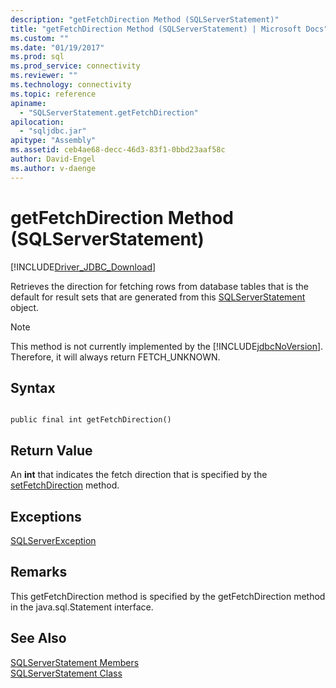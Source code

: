 ```yaml
---
description: "getFetchDirection Method (SQLServerStatement)"
title: "getFetchDirection Method (SQLServerStatement) | Microsoft Docs"
ms.custom: ""
ms.date: "01/19/2017"
ms.prod: sql
ms.prod_service: connectivity
ms.reviewer: ""
ms.technology: connectivity
ms.topic: reference
apiname: 
  - "SQLServerStatement.getFetchDirection"
apilocation: 
  - "sqljdbc.jar"
apitype: "Assembly"
ms.assetid: ceb4ae68-decc-46d3-83f1-0bbd23aaf58c
author: David-Engel
ms.author: v-daenge
---
```

# getFetchDirection Method (SQLServerStatement)
[!INCLUDE[Driver_JDBC_Download](../../../includes/driver_jdbc_download.md)]

  Retrieves the direction for fetching rows from database tables that is the default for result sets that are generated from this [SQLServerStatement](../../../connect/jdbc/reference/sqlserverstatement-class.md) object.  
  
> [!NOTE]  
>  This method is not currently implemented by the [!INCLUDE[jdbcNoVersion](../../../includes/jdbcnoversion_md.md)]. Therefore, it will always return FETCH_UNKNOWN.  
  
## Syntax  
  
```  
  
public final int getFetchDirection()  
```  
  
## Return Value  
 An **int** that indicates the fetch direction that is specified by the [setFetchDirection](../../../connect/jdbc/reference/setfetchdirection-method-sqlserverstatement.md) method.  
  
## Exceptions  
 [SQLServerException](../../../connect/jdbc/reference/sqlserverexception-class.md)  
  
## Remarks  
 This getFetchDirection method is specified by the getFetchDirection method in the java.sql.Statement interface.  
  
## See Also  
 [SQLServerStatement Members](../../../connect/jdbc/reference/sqlserverstatement-members.md)   
 [SQLServerStatement Class](../../../connect/jdbc/reference/sqlserverstatement-class.md)  
  
  
